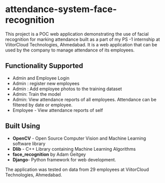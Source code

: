 # attendance-system-face-recognition

This project is a POC web application demonstrating the use of facial recognition for marking attendance built as a part of my PS -1 internship at ViitorCloud Technologies, Ahmedabad. It is a web application that can be used by the company to manage attendance of its employees.

## Functionality Supported
- Admin and Employee Login
- Admin : register new employees
- Admin : Add employee photos to the training dataset
- Admin: Train the model
- Admin: View attendance reports of all employees. Attendance can be filtered by date or employee. 
- Employee - View attendance reports of self

## Built Using
- **OpenCV** - Open Source Computer Vision and Machine Learning software library
- **Dlib** - C++ Library containing Machine Learning Algorithms
- **face_recognition** by Adam Geitgey 
- **Django**- Python framework for web development.


The application was tested on data from 29 employees at ViitorCloud Technologies, Ahmedabad.
